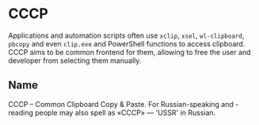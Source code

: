 # CCCP

Applications and automation scripts often use `xclip`, `xsel`, `wl-clipboard`, `pbcopy` and even `clip.exe` and PowerShell functions to access clipboard. CCCP aims to be common frontend for them, allowing to free the user and developer from selecting them manually.

## Name

CCCP – Common Clipboard Copy &amp; Paste. For Russian-speaking and -reading people may also spell as «СССР» — 'USSR' in Russian.
